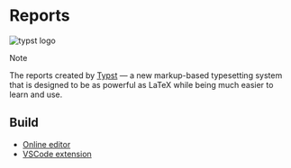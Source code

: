 # Reports

![typst logo](https://user-images.githubusercontent.com/17899797/226108480-722b770e-6313-40d7-84f2-26bebb55a281.png)

> [!NOTE]
> The reports created by [Typst](https://typst.app/) &mdash; a new markup-based typesetting system that is designed to be as powerful as LaTeX while being much easier to learn and use.

## Build
- [Online editor](https://typst.app/)
- [VSCode extension](https://github.com/Myriad-Dreamin/tinymist)
